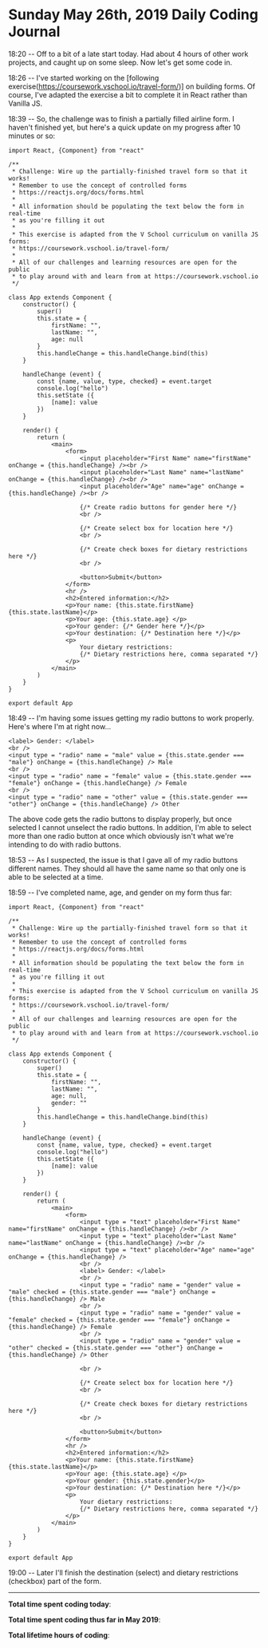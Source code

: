 # Sunday May 26th, 2019 Daily Coding Journal

18:20 -- Off to a bit of a late start today. Had about 4 hours of other work projects, and caught up on some sleep. Now let's get some code in.

18:26 -- I've started working on the [following exercise(https://coursework.vschool.io/travel-form/)] on building forms. Of course, I've adapted the exercise a bit to complete it in React rather than Vanilla JS.

18:39 -- So, the challenge was to finish a partially filled airline form. I haven't finished yet, but here's a quick update on my progress after 10 minutes or so:

```
import React, {Component} from "react"

/**
 * Challenge: Wire up the partially-finished travel form so that it works!
 * Remember to use the concept of controlled forms
 * https://reactjs.org/docs/forms.html
 * 
 * All information should be populating the text below the form in real-time
 * as you're filling it out
 * 
 * This exercise is adapted from the V School curriculum on vanilla JS forms:
 * https://coursework.vschool.io/travel-form/
 * 
 * All of our challenges and learning resources are open for the public
 * to play around with and learn from at https://coursework.vschool.io
 */

class App extends Component {
    constructor() {
        super()
        this.state = {
            firstName: "",
            lastName: "",
            age: null
        }
        this.handleChange = this.handleChange.bind(this)
    }
    
    handleChange (event) {
        const {name, value, type, checked} = event.target
        console.log("hello")
        this.setState ({
            [name]: value
        })
    }
    
    render() {
        return (
            <main>
                <form>
                    <input placeholder="First Name" name="firstName" onChange = {this.handleChange} /><br />
                    <input placeholder="Last Name" name="lastName" onChange = {this.handleChange} /><br />
                    <input placeholder="Age" name="age" onChange = {this.handleChange} /><br />
                    
                    {/* Create radio buttons for gender here */}
                    <br />
                    
                    {/* Create select box for location here */}
                    <br />
                    
                    {/* Create check boxes for dietary restrictions here */}
                    <br />
                    
                    <button>Submit</button>
                </form>
                <hr />
                <h2>Entered information:</h2>
                <p>Your name: {this.state.firstName} {this.state.lastName}</p>
                <p>Your age: {this.state.age} </p>
                <p>Your gender: {/* Gender here */}</p>
                <p>Your destination: {/* Destination here */}</p>
                <p>
                    Your dietary restrictions: 
                    {/* Dietary restrictions here, comma separated */}
                </p>
            </main>
        )
    }
}

export default App
```

18:49 -- I'm having some issues getting my radio buttons to work properly. Here's where I'm at right now...

```
<label> Gender: </label>
<br />
<input type = "radio" name = "male" value = {this.state.gender === "male"} onChange = {this.handleChange} /> Male
<br />
<input type = "radio" name = "female" value = {this.state.gender === "female"} onChange = {this.handleChange} /> Female
<br />
<input type = "radio" name = "other" value = {this.state.gender === "other"} onChange = {this.handleChange} /> Other
```
The above code gets the radio buttons to display properly, but once selected I cannot unselect the radio buttons. In addition, I'm able to select more than one radio button at once which obviously isn't what we're intending to do with radio buttons.

18:53 -- As I suspected, the issue is that I gave all of my radio buttons different names. They should all have the same name so that only one is able to be selected at a time.

18:59 -- I've completed name, age, and gender on my form thus far:

```
import React, {Component} from "react"

/**
 * Challenge: Wire up the partially-finished travel form so that it works!
 * Remember to use the concept of controlled forms
 * https://reactjs.org/docs/forms.html
 * 
 * All information should be populating the text below the form in real-time
 * as you're filling it out
 * 
 * This exercise is adapted from the V School curriculum on vanilla JS forms:
 * https://coursework.vschool.io/travel-form/
 * 
 * All of our challenges and learning resources are open for the public
 * to play around with and learn from at https://coursework.vschool.io
 */

class App extends Component {
    constructor() {
        super()
        this.state = {
            firstName: "",
            lastName: "",
            age: null,
            gender: ""
        }
        this.handleChange = this.handleChange.bind(this)
    }
    
    handleChange (event) {
        const {name, value, type, checked} = event.target
        console.log("hello")
        this.setState ({
            [name]: value
        })
    }
    
    render() {
        return (
            <main>
                <form>
                    <input type = "text" placeholder="First Name" name="firstName" onChange = {this.handleChange} /><br />
                    <input type = "text" placeholder="Last Name" name="lastName" onChange = {this.handleChange} /><br />
                    <input type = "text" placeholder="Age" name="age" onChange = {this.handleChange} />
                    <br />
                    <label> Gender: </label>
                    <br />
                    <input type = "radio" name = "gender" value = "male" checked = {this.state.gender === "male"} onChange = {this.handleChange} /> Male
                    <br />
                    <input type = "radio" name = "gender" value = "female" checked = {this.state.gender === "female"} onChange = {this.handleChange} /> Female
                    <br />
                    <input type = "radio" name = "gender" value = "other" checked = {this.state.gender === "other"} onChange = {this.handleChange} /> Other

                    <br />
                    
                    {/* Create select box for location here */}
                    <br />
                    
                    {/* Create check boxes for dietary restrictions here */}
                    <br />
                    
                    <button>Submit</button>
                </form>
                <hr />
                <h2>Entered information:</h2>
                <p>Your name: {this.state.firstName} {this.state.lastName}</p>
                <p>Your age: {this.state.age} </p>
                <p>Your gender: {this.state.gender}</p>
                <p>Your destination: {/* Destination here */}</p>
                <p>
                    Your dietary restrictions: 
                    {/* Dietary restrictions here, comma separated */}
                </p>
            </main>
        )
    }
}

export default App

```

19:00 -- Later I'll finish the destination (select) and dietary restrictions (checkbox) part of the form.


___
**Total time spent coding today**:

**Total time spent coding thus far in May 2019**:

**Total lifetime hours of coding**:

